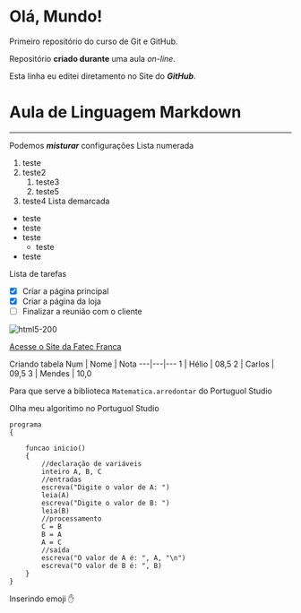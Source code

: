 # Olá, Mundo!
 Primeiro repositório do curso de Git e GitHub.

Repositório **criado durante** uma aula *on-line*.

Esta linha eu editei diretamento no Site do __*GitHub*__.

# Aula de Linguagem Markdown
---
Podemos __*misturar*__ configurações
Lista numerada
1. teste
1. teste2
   1. teste3
   1. teste5
1. teste4
Lista demarcada
* teste
* teste
* teste
   * teste
* teste

Lista de tarefas
- [x] Criar a página principal
- [x] Criar a página da loja
- [ ] Finalizar a reunião com o cliente

![html5-200](https://user-images.githubusercontent.com/101982118/159184975-6fc3aba9-a673-4096-ae57-55c2c8094a36.png)

[Acesse o Site da Fatec Franca](https://site.fatecfranca.edu.br/)

Criando tabela
Num | Nome | Nota
---|---|---
1 | Hélio | 08,5
2 | Carlos | 09,5
3 | Mendes | 10,0

Para que serve a biblioteca `Matematica.arredontar` do Portuguol Studio

Olha meu algoritimo no Portuguol Studio
```
programa
{
	
	funcao inicio()
	{
		//declaração de variáveis
		inteiro A, B, C
		//entradas
		escreva("Digite o valor de A: ")
		leia(A)
		escreva("Digite o valor de B: ")
		leia(B)
		//processamento
		C = B
		B = A
		A = C
		//saída
		escreva("O valor de A é: ", A, "\n")
		escreva("O valor de B é: ", B)
	}
}
```
Inserindo emoji ✋
